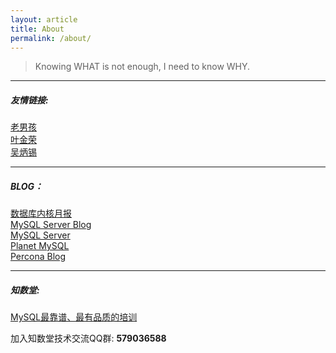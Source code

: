 ```yaml
---
layout: article
title: About
permalink: /about/
---
```


> Knowing WHAT is not enough, I need to know WHY.

---
##### 友情链接:
[老男孩](http://oldboy.blog.51cto.com/)  
[叶金荣](http://imysql.com/)    
[吴炳锡](http://wubx.net/)     

--- 
##### BLOG：
[数据库内核月报](http://mysql.taobao.org/monthly/)    
[MySQL Server Blog](http://mysqlserverteam.com/)      
[MySQL Server](https://dev.mysql.com/doc/refman/)    
[Planet MySQL](https://planet.mysql.com/zh/)    
[Percona Blog](https://www.percona.com/blog/)      

---    
##### 知数堂:     
[MySQL最靠谱、最有品质的培训](http://zhishutang.com/)       

加入知数堂技术交流QQ群: **579036588**

